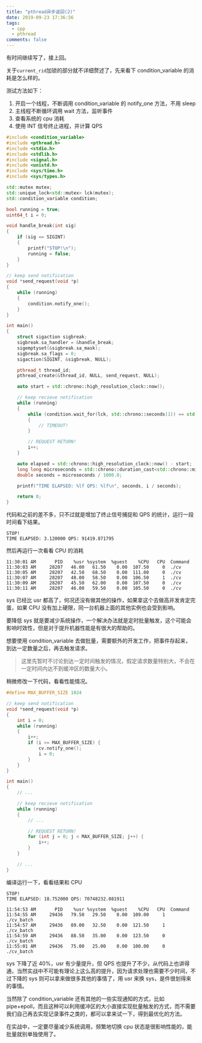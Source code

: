 ```yaml
---
title: "pthread异步返回(2)"
date: 2019-09-23 17:36:56
tags:
  - cpp
  - pthread
comments: false
---
```


有时间继续写了，接上回。

关于`current_rid`加锁的部分就不详细赘述了，先来看下 condition_variable 的消耗是怎么样的。

测试方法如下：

1. 开启一个线程，不断调用 condition_variable 的 notify_one 方法，不用 sleep
2. 主线程不断循环调用 wait 方法，监听事件
3. 查看系统的 cpu 消耗
4. 使用 INT 信号终止进程，并计算 QPS

```cpp
#include <condition_variable>
#include <pthread.h>
#include <stdio.h>
#include <stdlib.h>
#include <signal.h>
#include <unistd.h>
#include <sys/time.h>
#include <sys/types.h>

std::mutex mutex;
std::unique_lock<std::mutex> lck(mutex);
std::condition_variable condition;

bool running = true;
uint64_t i = 0;

void handle_break(int sig)
{
    if (sig == SIGINT)
    {
        printf("STOP!\n");
        running = false;
    }
}

// keep send notification
void *send_request(void *p)
{
    while (running)
    {
        condition.notify_one();
    }
}

int main()
{
    struct sigaction sigbreak;
    sigbreak.sa_handler = &handle_break;
    sigemptyset(&sigbreak.sa_mask);
    sigbreak.sa_flags = 0;
    sigaction(SIGINT, &sigbreak, NULL);

    pthread_t thread_id;
    pthread_create(&thread_id, NULL, send_request, NULL);

    auto start = std::chrono::high_resolution_clock::now();

    // keep recieve notification
    while (running)
    {
        while (condition.wait_for(lck, std::chrono::seconds(1)) == std::cv_status::timeout)
        {
            // TIMEOUT!
        }

        // REQUEST RETURN!
        i++;
    }

    auto elapsed = std::chrono::high_resolution_clock::now() - start;
    long long microseconds = std::chrono::duration_cast<std::chrono::milliseconds>(elapsed).count();
    double seconds = microseconds / 1000.0;

    printf("TIME ELAPSED: %lf QPS: %lf\n", seconds, i / seconds);

    return 0;
}
```

代码和之前的差不多，只不过就是增加了终止信号捕捉和 QPS 的统计，运行一段时间看下结果。

```
STOP!
TIME ELAPSED: 3.120000 QPS: 91419.871795
```

然后再运行一次看看 CPU 的消耗

```
11:30:01 AM       PID    %usr %system  %guest    %CPU   CPU  Command
11:30:03 AM     28207   46.00   61.50    0.00  107.50     0  ./cv
11:30:05 AM     28207   42.50   68.50    0.00  111.00     0  ./cv
11:30:07 AM     28207   48.00   58.50    0.00  106.50     1  ./cv
11:30:09 AM     28207   45.50   62.00    0.00  107.50     0  ./cv
11:30:11 AM     28207   46.00   59.50    0.00  105.50     0  ./cv
```

sys 已经比 usr 都高了，何况还没有做其他的操作，如果拿这个去做高并发肯定完蛋，如果 CPU 没有加上硬限，同一台机器上面的其他实例也会受到影响。

要降低 sys 就是要减少系统操作，一个解决办法就是定时批量触发，这个可能会影响时效性，但是对于提升机器性能是有很大的帮助的。

想要使用 condition_variable 去做批量，需要额外的开发工作，把事件存起来，到达一定数量之后，再去触发请求。

> 这里先暂时不讨论到达一定时间触发的情况，假定请求数量特别大，不会在一定时间内达不到缓冲区的数量大小。

稍微修改一下代码，看看性能情况。

```cpp
#define MAX_BUFFER_SIZE 1024

// keep send notification
void *send_request(void *p)
{
    int i = 0;
    while (running)
    {
        i++;
        if (i >= MAX_BUFFER_SIZE) {
            cv.notify_one();
            i = 0;
        }
    }
}

int main()
{
    // ...

    // keep recieve notification
    while (running)
    {
        // ...

        // REQUEST RETURN!
        for (int j = 0; j < MAX_BUFFER_SIZE; j++) {
            i++;
        }
    }

    // ...
}
```

编译运行一下，看看结果和 CPU

```
STOP!
TIME ELAPSED: 18.752000 QPS: 70748232.081911

11:54:53 AM       PID    %usr %system  %guest    %CPU   CPU  Command
11:54:55 AM     29436   79.50   29.50    0.00  109.00     1  ./cv_batch
11:54:57 AM     29436   89.00   32.50    0.00  121.50     1  ./cv_batch
11:54:59 AM     29436   88.50   35.00    0.00  123.50     0  ./cv_batch
11:55:01 AM     29436   75.00   25.00    0.00  100.00     0  ./cv_batch
```

sys 下降了近 40%，usr 有少量提升，但 QPS 也提升了不少，从代码上也讲得通，当然实战中不可能有理论上这么高的提升，因为请求处理也需要不少时间，不过下降的 sys 则可以拿来做很多其他的事情了，用 usr 来换 sys，是件很划得来的事情。

当然除了 condition_variable 还有其他的一些实现通知的方式，比如 pipe+epoll，而且这种可以利用缓冲区的大小直接实现批量触发的方式，而不需要我们自己再去实现记录事件之类的，都可以拿来试一下，得到最优化的方法。

在实战中，一定要尽量减少系统调用，频繁地切换 cpu 状态是很影响性能的，能批量就别单独使用了。
